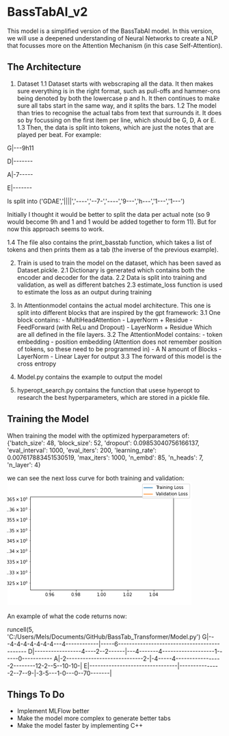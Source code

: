 # BassTabAI_v2

This model is a simplified version of the BassTabAI model. In this version, we will use a deepened understanding of Neural Networks to create a NLP that focusses more on the Attention Mechanism (in this case Self-Attention). 

## The Architecture

1. Dataset
1.1 Dataset starts with webscraping all the data. It then makes sure everything is in the right format, such as pull-offs and hammer-ons being denoted by both the lowercase p and h. It then continues to make sure all tabs start in the same way, and it splits the bars. 
1.2 The model than tries to recognise the actual tabs from text that surrounds it. It does so by focussing on the first item per line, which should be G, D, A or E.
1.3 Then, the data is split into tokens, which are just the notes that are played per beat. For example:

G|---9h11

D|-------

A|-7-----

E|-------

Is split into 
('GDAE','||||','----','--7-','----','9---','h---','1---','1---')

Initially I thought it would be better to split the data per actual note (so 9 would become 9h and 1 and 1 would be added together to form 11). But for now this approach seems to work.

1.4 The file also contains the print_basstab function, which takes a list of tokens and then prints them as a tab (the inverse of the previous example).

2. Train is used to train the model on the dataset, which has been saved as Dataset.pickle. 
2.1 Dictionary is generated which contains both the encoder and decoder for the data.
2.2 Data is split into training and validation, as well as different batches
2.3 estimate_loss function is used to estimate the loss as an output during training


3. In Attentionmodel contains the actual model architecture. This one is split into different blocks that are inspired by the gpt framework:
	3.1 One block contains:
		- MultiHeadAttention
		- LayerNorm + Residue
		- FeedForward (with ReLu and Dropout)
		- LayerNorm + Residue
	Which are all defined in the file layers.
	3.2 The AttentionModel contains:
		- token embedding
		- position embedding (Attention does not remember position of tokens, so these need to be programmed in)
		- A N amount of Blocks
		- LayerNorm
		- Linear Layer for output
	3.3 The forward of this model is the cross entropy 
	
4. Model.py contains the example to output the model

5. hyperopt_search.py contains the function that usese hyperopt to research the best hyperparameters, which are stored in a pickle file. 

## Training the Model

When training the model with the optimized hyperparameters of:
{'batch_size': 48,
 'block_size': 52,
 'dropout': 0.09853040756166137,
 'eval_interval': 1000,
 'eval_iters': 200,
 'learning_rate': 0.007617883451530519,
 'max_iters': 1000,
 'n_embd': 85,
 'n_heads': 7,
 'n_layer': 4}

we can see the next loss curve for both training and validation:
![Loss Curve](loss_value.png)
 

An example of what the code returns now:

runcell(5, 'C:/Users/Mels/Documents/GitHub/BassTab_Transformer/Model.py')
G|---4-4-4-4-4-4-4---4------------|-----6--------------------------------------------
D|-----------------4----2--2------|---4-------4-------------------1------0-----------
A|-2----------------------------2-|-4-----4-----------------2--------12-2--5--10-10-|
E|--------------------------------|---------------2--7--9-|-3-5---1-0---0--70-------|


## Things To Do 
- Implement MLFlow better
- Make the model more complex to generate better tabs
- Make the model faster by implementing C++

